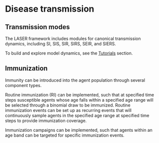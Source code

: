 # Disease transmission



## Transmission modes

The LASER framework includes modules for canonical transmission dynamics, including SI, SIS, SIR, SIRS, SEIR, and SIERS.
<!-- add content on the disease model components: SI, SIR, SIER, etc. -->

To build and explore model dynamics, see the [Tutorials](../tutorials/index.md) section.

## Immunization

Immunity can be introduced into the agent population through several component types.

Routine immunization (RI) can be implemented, such that at specified time steps susceptible agents whose age falls within a specified age range will be selected through a binomial draw to be immunized. Routine immunization events can be set up as recurring events that will continuously sample agents in the specified age range at specified time steps to provide immunization coverage.

Immunization campaigns can be implemented, such that agents within an age band can be targeted for specific immunization events.